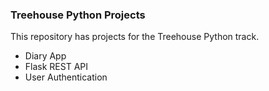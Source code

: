 ### Treehouse Python Projects

This repository has projects for the Treehouse Python track.

- Diary App
- Flask REST API
- User Authentication